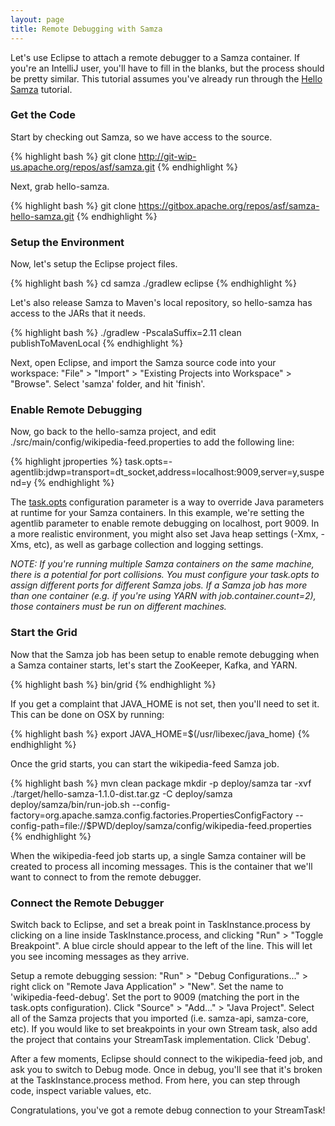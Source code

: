 ```yaml
---
layout: page
title: Remote Debugging with Samza
---
```

<!--
   Licensed to the Apache Software Foundation (ASF) under one or more
   contributor license agreements.  See the NOTICE file distributed with
   this work for additional information regarding copyright ownership.
   The ASF licenses this file to You under the Apache License, Version 2.0
   (the "License"); you may not use this file except in compliance with
   the License.  You may obtain a copy of the License at

       http://www.apache.org/licenses/LICENSE-2.0

   Unless required by applicable law or agreed to in writing, software
   distributed under the License is distributed on an "AS IS" BASIS,
   WITHOUT WARRANTIES OR CONDITIONS OF ANY KIND, either express or implied.
   See the License for the specific language governing permissions and
   limitations under the License.
-->

Let's use Eclipse to attach a remote debugger to a Samza container. If you're an IntelliJ user, you'll have to fill in the blanks, but the process should be pretty similar. This tutorial assumes you've already run through the [Hello Samza](../../../startup/hello-samza/{{site.version}}/) tutorial.

### Get the Code

Start by checking out Samza, so we have access to the source.

{% highlight bash %}
git clone http://git-wip-us.apache.org/repos/asf/samza.git
{% endhighlight %}

Next, grab hello-samza.

{% highlight bash %}
git clone https://gitbox.apache.org/repos/asf/samza-hello-samza.git
{% endhighlight %}

### Setup the Environment

Now, let's setup the Eclipse project files.

{% highlight bash %}
cd samza
./gradlew eclipse
{% endhighlight %}

Let's also release Samza to Maven's local repository, so hello-samza has access to the JARs that it needs.

{% highlight bash %}
./gradlew -PscalaSuffix=2.11 clean publishToMavenLocal
{% endhighlight %}

Next, open Eclipse, and import the Samza source code into your workspace: "File" &gt; "Import" &gt; "Existing Projects into Workspace" &gt; "Browse". Select 'samza' folder, and hit 'finish'.

### Enable Remote Debugging

Now, go back to the hello-samza project, and edit ./src/main/config/wikipedia-feed.properties to add the following line:

{% highlight jproperties %}
task.opts=-agentlib:jdwp=transport=dt_socket,address=localhost:9009,server=y,suspend=y
{% endhighlight %}

The [task.opts](../../documentation/{{site.version}}/jobs/configuration-table.html) configuration parameter is a way to override Java parameters at runtime for your Samza containers. In this example, we're setting the agentlib parameter to enable remote debugging on localhost, port 9009. In a more realistic environment, you might also set Java heap settings (-Xmx, -Xms, etc), as well as garbage collection and logging settings.

*NOTE: If you're running multiple Samza containers on the same machine, there is a potential for port collisions. You must configure your task.opts to assign different ports for different Samza jobs. If a Samza job has more than one container (e.g. if you're using YARN with job.container.count=2), those containers must be run on different machines.*

### Start the Grid

Now that the Samza job has been setup to enable remote debugging when a Samza container starts, let's start the ZooKeeper, Kafka, and YARN.

{% highlight bash %}
bin/grid
{% endhighlight %}

If you get a complaint that JAVA_HOME is not set, then you'll need to set it. This can be done on OSX by running:

{% highlight bash %}
export JAVA_HOME=$(/usr/libexec/java_home)
{% endhighlight %}

Once the grid starts, you can start the wikipedia-feed Samza job.

{% highlight bash %}
mvn clean package
mkdir -p deploy/samza
tar -xvf ./target/hello-samza-1.1.0-dist.tar.gz -C deploy/samza
deploy/samza/bin/run-job.sh --config-factory=org.apache.samza.config.factories.PropertiesConfigFactory --config-path=file://$PWD/deploy/samza/config/wikipedia-feed.properties
{% endhighlight %}

When the wikipedia-feed job starts up, a single Samza container will be created to process all incoming messages. This is the container that we'll want to connect to from the remote debugger.

### Connect the Remote Debugger

Switch back to Eclipse, and set a break point in TaskInstance.process by clicking on a line inside TaskInstance.process, and clicking "Run" &gt; "Toggle Breakpoint". A blue circle should appear to the left of the line. This will let you see incoming messages as they arrive.

Setup a remote debugging session: "Run" &gt; "Debug Configurations..." &gt; right click on "Remote Java Application" &gt; "New". Set the name to 'wikipedia-feed-debug'. Set the port to 9009 (matching the port in the task.opts configuration). Click "Source" &gt; "Add..." &gt; "Java Project". Select all of the Samza projects that you imported (i.e. samza-api, samza-core, etc). If you would like to set breakpoints in your own Stream task, also add the project that contains your StreamTask implementation. Click 'Debug'.

After a few moments, Eclipse should connect to the wikipedia-feed job, and ask you to switch to Debug mode. Once in debug, you'll see that it's broken at the TaskInstance.process method. From here, you can step through code, inspect variable values, etc.

Congratulations, you've got a remote debug connection to your StreamTask!
